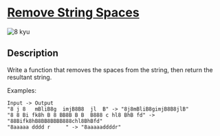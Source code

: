 # [Remove String Spaces](https://www.codewars.com/kata/57eae20f5500ad98e50002c5)

![8 kyu](https://img.shields.io/badge/8-kyu-white?style=for-the-badge&labelColor=white&color=%23212121)

## Description

Write a function that removes the spaces from the string, then return the resultant string.

Examples:
```
Input -> Output
"8 j 8   mBliB8g  imjB8B8  jl  B" -> "8j8mBliB8gimjB8B8jlB"
"8 8 Bi fk8h B 8 BB8B B B  B888 c hl8 BhB fd" -> "88Bifk8hB8BB8BBBB888chl8BhBfd"
"8aaaaa dddd r     " -> "8aaaaaddddr"
```
